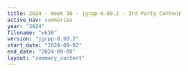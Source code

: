 ```yaml
---
title: 2024 - Week 36 - jgrpp-0.60.2 - 3rd Party Content
active_nav: summaries
year: "2024"
filename: "wk36"
version: "jgrpp-0.60.2"
start_date: "2024-09-02"
end_date: "2024-09-08"
layout: "summary_content"
---
```

